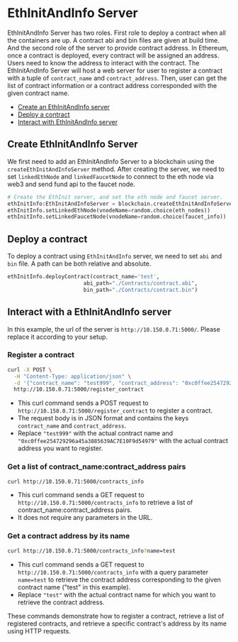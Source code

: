 # EthInitAndInfo Server

EthInitAndInfo Server has two roles. First role to deploy a contract when all the containers are up. A contract abi and bin files are given at build time. And the second role of the server to provide contract address. In Ethereum, once a contract is deployed, every contract will be assigned an address. Users need to know the address to interact with the contract. The EthInitAndInfo Server will host a web server for user to register a contract with a tuple of `contract_name` and `contract_address`. Then, user can get the list of contract information or a contract address corresponded with the given contract name.

- [Create an EthInitAndInfo server](#add-ethinitandinfo-server)
- [Deploy a contract](#deploy-contract)
- [Interact with EthInitAndInfo server](#interact-with-server)

<a id="add-ethinitandinfo-server"></a>
## Create EthInitAndInfo Server

We first need to add an EthInitAndInfo Server to a blockchain using the `createEthInitAndInfoServer` method. After creating the server, we need to set `linkedEthNode` and `linkedFaucetNode` to connect to the eth node via web3 and send fund api to the faucet node.
```python
# Create the EthInit server, and set the eth node and faucet server.
ethInitInfo:EthInitAndInfoServer = blockchain.createEthInitAndInfoServer('eth_init_info')
ethInitInfo.setLinkedEthNode(vnodeName=random.choice(eth_nodes))
ethInitInfo.setLinkedFaucetNode(vnodeName=random.choice(faucet_info))
```

<a id="deploy-contract"></a>
## Deploy a contract

To deploy a contract using `EthInitAndInfo` server, we need to set `abi` and `bin` file. A path can be both relative and absolute.
```python
ethInitInfo.deployContract(contract_name='test', 
                        abi_path="./Contracts/contract.abi",
                        bin_path="./Contracts/contract.bin")
```

<a id="interact-with-server"></a>
## Interact with a EthInitAndInfo server

In this example, the url of the server is `http://10.150.0.71:5000/`. Please replace it according to your setup.

### Register a contract

```sh
curl -X POST \
  -H "Content-Type: application/json" \
  -d '{"contract_name": "test999", "contract_address": "0xc0ffee254729296a45a3885639AC7E10F9d54979"}' \
  http://10.150.0.71:5000/register_contract
```

- This curl command sends a POST request to `http://10.150.0.71:5000/register_contract` to register a contract.
- The request body is in JSON format and contains the keys `contract_name` and `contract_address`.
- Replace `"test999"` with the actual contract name and `"0xc0ffee254729296a45a3885639AC7E10F9d54979"` with the actual contract address you want to register.

### Get a list of contract_name:contract_address pairs

```sh
curl http://10.150.0.71:5000/contracts_info
```

- This curl command sends a GET request to `http://10.150.0.71:5000/contracts_info` to retrieve a list of contract_name:contract_address pairs.
- It does not require any parameters in the URL.

### Get a contract address by its name

```sh
curl http://10.150.0.71:5000/contracts_info?name=test
```

- This curl command sends a GET request to `http://10.150.0.71:5000/contracts_info` with a query parameter `name=test` to retrieve the contract address corresponding to the given contract name ("test" in this example).
- Replace `"test"` with the actual contract name for which you want to retrieve the contract address.

These commands demonstrate how to register a contract, retrieve a list of registered contracts, and retrieve a specific contract's address by its name using HTTP requests.
